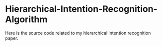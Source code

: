 # Hierarchical-Intention-Recognition-Algorithm
Here is the source code related to my hierarchical intention recognition paper.
